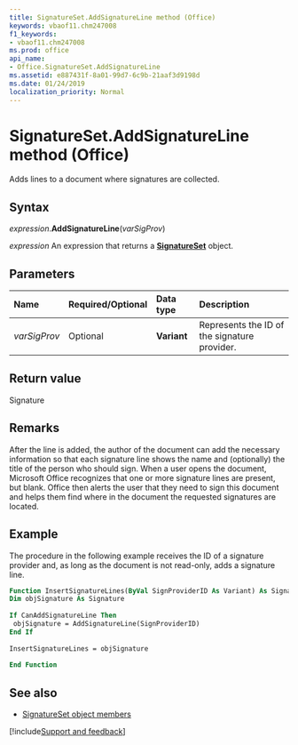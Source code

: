 ```yaml
---
title: SignatureSet.AddSignatureLine method (Office)
keywords: vbaof11.chm247008
f1_keywords:
- vbaof11.chm247008
ms.prod: office
api_name:
- Office.SignatureSet.AddSignatureLine
ms.assetid: e887431f-8a01-99d7-6c9b-21aaf3d9198d
ms.date: 01/24/2019
localization_priority: Normal
---
```



# SignatureSet.AddSignatureLine method (Office)

Adds lines to a document where signatures are collected.


## Syntax

_expression_.**AddSignatureLine**(_varSigProv_)

_expression_ An expression that returns a **[SignatureSet](Office.SignatureSet.md)** object.


## Parameters

|Name|Required/Optional|Data type|Description|
|:-----|:-----|:-----|:-----|
| _varSigProv_|Optional|**Variant**|Represents the ID of the signature provider.|

## Return value

Signature


## Remarks

After the line is added, the author of the document can add the necessary information so that each signature line shows the name and (optionally) the title of the person who should sign. When a user opens the document, Microsoft Office recognizes that one or more signature lines are present, but blank. Office then alerts the user that they need to sign this document and helps them find where in the document the requested signatures are located.


## Example

The procedure in the following example receives the ID of a signature provider and, as long as the document is not read-only, adds a signature line.


```vb
Function InsertSignatureLines(ByVal SignProviderID As Variant) As Signature 
Dim objSignature As Signature 
 
If CanAddSignatureLine Then 
 objSignature = AddSignatureLine(SignProviderID) 
End If 
 
InsertSignatureLines = objSignature 
 
End Function
```


## See also

- [SignatureSet object members](overview/Library-Reference/signatureset-members-office.md)



[!include[Support and feedback](~/includes/feedback-boilerplate.md)]